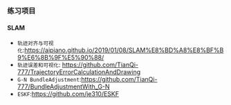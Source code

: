 ### 练习项目

#### SLAM

+ `轨迹对齐与可视化`:https://aipiano.github.io/2019/01/08/SLAM%E8%BD%A8%E8%BF%B9%E6%8B%9F%E5%90%88/
+ `轨迹误差和可视化`: https://github.com/TianQi-777/TrajectoryErrorCalculationAndDrawing
+ `G-N BundleAdjustment`:https://github.com/TianQi-777/BundleAdjustmentWith_G-N
+ `ESKF`:https://github.com/je310/ESKF
